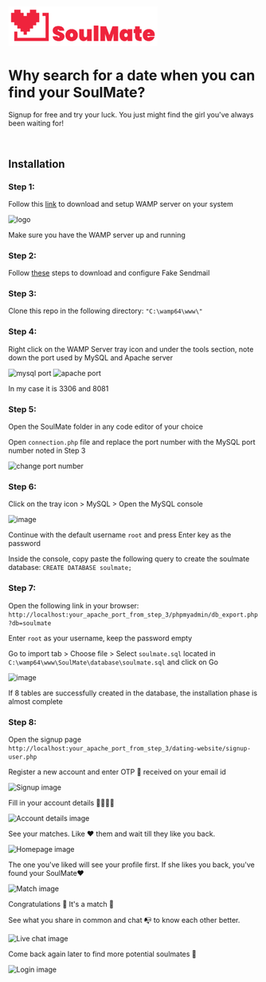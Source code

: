 <img src="public/assets/SoulMate (3).png" alt="logo" width="300" />

# Why search for a date when you can find your SoulMate?

Signup for free and try your luck. You just might find the girl you've always been waiting for!

<br />

## Installation
### Step 1: 
Follow this [link](https://www.c-sharpcorner.com/article/how-to-install-wamp-server-in-windows-10/) to download and setup WAMP server on your system

<img src="https://www.fredericgilles.net/wp-content/uploads/2018/01/WampServer-logo.png" alt="logo" width="150" />

Make sure you have the WAMP server up and running 

### Step 2:
Follow [these](https://www.myonlineedu.com/blog/view/5/configure-sendmail-for-wamp-and-connect-with-gmail-in-development) steps to download and configure Fake Sendmail

### Step 3: 
Clone this repo in the following directory: `"C:\wamp64\www\"`

### Step 4: 
Right click on the WAMP Server tray icon and under the tools section, note down the port used by MySQL and Apache server

![mysql port](https://user-images.githubusercontent.com/106474125/175659026-23919992-123d-45bd-9621-e9a66e379224.jpg) ![apache port](https://user-images.githubusercontent.com/106474125/175659033-03b2f865-0efa-4062-8d1f-c6b49b4a69f3.jpg)

In my case it is 3306 and 8081


### Step 5:
Open the SoulMate folder in any code editor of your choice

Open `connection.php` file and replace the port number with the MySQL port number noted in Step 3

![change port number](https://user-images.githubusercontent.com/106474125/175659091-5b40385b-74ff-4e33-955b-31bba9e532c0.jpg)


### Step 6:
Click on the tray icon > MySQL > Open the MySQL console

![image](https://user-images.githubusercontent.com/106474125/175659326-7e3d3968-bb2d-4045-9e70-6676c7ce153c.png)

Continue with the default username `root` and press Enter key as the password

Inside the console, copy paste the following query to create the soulmate database: `CREATE DATABASE soulmate;`


### Step 7:
Open the following link in your browser: `http://localhost:your_apache_port_from_step_3/phpmyadmin/db_export.php?db=soulmate`

Enter `root` as your username, keep the password empty

Go to import tab > Choose file > Select `soulmate.sql` located in `C:\wamp64\www\SoulMate\database\soulmate.sql` and click on Go

![image](https://user-images.githubusercontent.com/106474125/175659407-eb1fb1f7-2caa-4a21-a38d-4666a05c7397.png)

If 8 tables are successfully created in the database, the installation phase is almost complete

### Step 8:
Open the signup page `http://localhost:your_apache_port_from_step_3/dating-website/signup-user.php` 

Register a new account and enter OTP 🔢 received on your email id

![Signup image](https://s8.gifyu.com/images/signup.gif)

Fill in your account details 👨‍💻👩‍💻

![Account details image](https://s8.gifyu.com/images/account.gif)

See your matches. Like ❤ them and wait till they like you back.

![Homepage image](https://s8.gifyu.com/images/homepage.gif)

The one you've liked will see your profile first. If she likes you back, you've found your SoulMate❤ 

![Match image](https://s8.gifyu.com/images/match.gif)

Congratulations 🎉 It's a match 🎉

See what you share in common and chat 📭 to know each other better.

![Live chat image](https://s8.gifyu.com/images/chat.gif)

Come back again later to find more potential soulmates 🤗

![Login image](https://s8.gifyu.com/images/logincfd4bbbaa3e733b7.gif)






